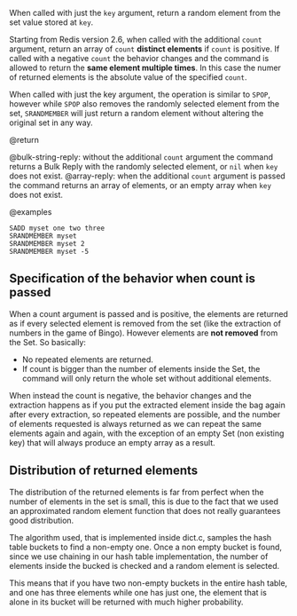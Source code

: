 When called with just the `key` argument, return a random element from the set
value stored at `key`.

Starting from Redis version 2.6, when called with the additional `count`
argument, return an array of `count` **distinct elements** if `count` is
positive.
If called with a negative `count` the behavior changes and the command is
allowed to return the **same element multiple times**.
In this case the numer of returned elements is the absolute value of the
specified `count`.

When called with just the key argument, the operation is similar to `SPOP`,
however while `SPOP` also removes the randomly selected element from the set,
`SRANDMEMBER` will just return a random element without altering the original
set in any way.

@return

@bulk-string-reply: without the additional `count` argument the command returns
a Bulk Reply with the randomly selected element, or `nil` when `key` does not
exist.
@array-reply: when the additional `count` argument is passed the command returns
an array of elements, or an empty array when `key` does not exist.

@examples

```cli
SADD myset one two three
SRANDMEMBER myset
SRANDMEMBER myset 2
SRANDMEMBER myset -5
```

## Specification of the behavior when count is passed

When a count argument is passed and is positive, the elements are returned as if
every selected element is removed from the set (like the extraction of numbers
in the game of Bingo).
However elements are **not removed** from the Set.
So basically:

* No repeated elements are returned.
* If count is bigger than the number of elements inside the Set, the command
  will only return the whole set without additional elements.

When instead the count is negative, the behavior changes and the extraction
happens as if you put the extracted element inside the bag again after every
extraction, so repeated elements are possible, and the number of elements
requested is always returned as we can repeat the same elements again and again,
with the exception of an empty Set (non existing key) that will always produce
an empty array as a result.

## Distribution of returned elements

The distribution of the returned elements is far from perfect when the number
of elements in the set is small, this is due to the fact that we used an
approximated random element function that does not really guarantees good
distribution.

The algorithm used, that is implemented inside dict.c, samples the hash table
buckets to find a non-empty one.
Once a non empty bucket is found, since we use chaining in our hash table
implementation, the number of elements inside the bucked is checked and a random
element is selected.

This means that if you have two non-empty buckets in the entire hash table, and
one has three elements while one has just one, the element that is alone in its
bucket will be returned with much higher probability.
